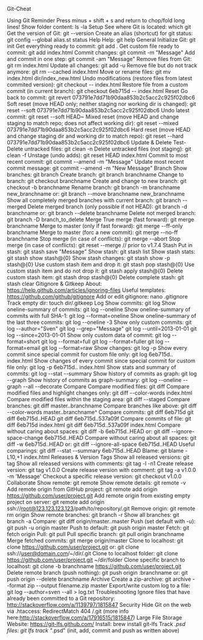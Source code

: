 Git-Cheat

Using Git
Reminder
Press minus + shift + s and return to chop/fold long lines!
Show folder content: ls -la
Setup
See where Git is located: which git
Get the version of Git: git --version
Create an alias (shortcut) for git status: git config --global alias.st status
Help
Help: git help
General
Initialize Git: git init
Get everything ready to commit: git add .
Get custom file ready to commit: git add index.html
Commit changes: git commit -m "Message"
Add and commit in one step: git commit -am "Message"
Remove files from Git: git rm index.html
Update all changes: git add -u
Remove file but do not track anymore: git rm --cached index.html
Move or rename files: git mv index.html dir/index_new.html
Undo modifications (restore files from latest commited version): git checkout -- index.html
Restore file from a custom commit (in current branch): git checkout 6eb715d -- index.html
Reset
Go back to commit: git revert 073791e7dd71b90daa853b2c5acc2c925f02dbc6
Soft reset (move HEAD only; neither staging nor working dir is changed): git reset --soft 073791e7dd71b90daa853b2c5acc2c925f02dbc6
Undo latest commit: git reset --soft HEAD~
Mixed reset (move HEAD and change staging to match repo; does not affect working dir): git reset --mixed 073791e7dd71b90daa853b2c5acc2c925f02dbc6
Hard reset (move HEAD and change staging dir and working dir to match repo): git reset --hard 073791e7dd71b90daa853b2c5acc2c925f02dbc6
Update & Delete
Test-Delete untracked files: git clean -n
Delete untracked files (not staging): git clean -f
Unstage (undo adds): git reset HEAD index.html
Commit to most recent commit: git commit --amend -m "Message"
Update most recent commit message: git commit --amend -m "New Message"
Branch
Show branches: git branch
Create branch: git branch branchname
Change to branch: git checkout branchname
Create and change to new branch: git checkout -b branchname
Rename branch: git branch -m branchname new_branchname or: git branch --move branchname new_branchname
Show all completely merged branches with current branch: git branch --merged
Delete merged branch (only possible if not HEAD): git branch -d branchname or: git branch --delete branchname
Delete not merged branch: git branch -D branch_to_delete
Merge
True merge (fast forward): git merge branchname
Merge to master (only if fast forward): git merge --ff-only branchname
Merge to master (forc a new commit): git merge --no-ff branchname
Stop merge (in case of conflicts): git merge --abort
Stop merge (in case of conflicts): git reset --merge // prior to v1.7.4
Stash
Put in stash: git stash save "Message"
Show stash: git stash list
Show stash stats: git stash show stash@{0}
Show stash changes: git stash show -p stash@{0}
Use custom stash item and drop it: git stash pop stash@{0}
Use custom stash item and do not drop it: git stash apply stash@{0}
Delete custom stash item: git stash drop stash@{0}
Delete complete stash: git stash clear
Gitignore & Gitkeep
About: https://help.github.com/articles/ignoring-files
Useful templates: https://github.com/github/gitignore
Add or edit gitignore: nano .gitignore
Track empty dir: touch dir/.gitkeep
Log
Show commits: git log
Show oneline-summary of commits: git log --oneline
Show oneline-summary of commits with full SHA-1: git log --format=oneline
Show oneline-summary of the last three commits: git log --oneline -3
Show only custom commits: git log --author="Sven" git log --grep="Message" git log --until=2013-01-01 git log --since=2013-01-01
Show only custom data of commit: git log --format=short git log --format=full git log --format=fuller git log --format=email git log --format=raw
Show changes: git log -p
Show every commit since special commit for custom file only: git log 6eb715d.. index.html
Show changes of every commit since special commit for custom file only: git log -p 6eb715d.. index.html
Show stats and summary of commits: git log --stat --summary
Show history of commits as graph: git log --graph
Show history of commits as graph-summary: git log --oneline --graph --all --decorate
Compare
Compare modified files: git diff
Compare modified files and highlight changes only: git diff --color-words index.html
Compare modified files within the staging area: git diff --staged
Compare branches: git diff master..branchname
Compare branches like above: git diff --color-words master..branchname^
Compare commits: git diff 6eb715d git diff 6eb715d..HEAD git diff 6eb715d..537a09f
Compare commits of file: git diff 6eb715d index.html git diff 6eb715d..537a09f index.html
Compare without caring about spaces: git diff -b 6eb715d..HEAD or: git diff --ignore-space-change 6eb715d..HEAD
Compare without caring about all spaces: git diff -w 6eb715d..HEAD or: git diff --ignore-all-space 6eb715d..HEAD
Useful comparings: git diff --stat --summary 6eb715d..HEAD
Blame: git blame -L10,+1 index.html
Releases & Version Tags
Show all released versions: git tag
Show all released versions with comments: git tag -l -n1
Create release version: git tag v1.0.0
Create release version with comment: git tag -a v1.0.0 -m 'Message'
Checkout a specific release version: git checkout v1.0.0
Collaborate
Show remote: git remote
Show remote details: git remote -v
Add remote origin from GitHub project: git remote add origin https://github.com/user/project.git
Add remote origin from existing empty project on server: git remote add origin ssh://root@123.123.123.123/path/to/repository/.git
Remove origin: git remote rm origin
Show remote branches: git branch -r
Show all branches: git branch -a
Compare: git diff origin/master..master
Push (set default with -u): git push -u origin master
Push to default: git push origin master
Fetch: git fetch origin
Pull: git pull
Pull specific branch: git pull origin branchname
Merge fetched commits: git merge origin/master
Clone to localhost: git clone https://github.com/user/project.git or: git clone ssh://user@domain.com/~/dir/.git
Clone to localhost folder: git clone https://github.com/user/project.git ~/dir/folder
Clone specific branch to localhost: git clone -b branchname https://github.com/user/project.git
Delete remote branch (push nothing): git push origin :branchname or: git push origin --delete branchname
Archive
Create a zip-archive: git archive --format zip --output filename.zip master
Export/write custom log to a file: git log --author=sven --all > log.txt
Troubleshooting
Ignore files that have already been committed to a Git repository: http://stackoverflow.com/a/1139797/1815847
Security
Hide Git on the web via .htaccess: RedirectMatch 404 /\.git (more info here:http://stackoverflow.com/a/17916515/1815847)
Large File Storage
Website: https://git-lfs.github.com/
Install: brew install git-lfs
Track *.psd files: git lfs track "*.psd" (init, add, commit and push as written above)

